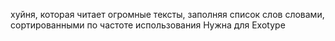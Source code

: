 хуйня, которая читает огромные тексты, заполняя список слов словами, сортированными по частоте использования
Нужна для Exotype
